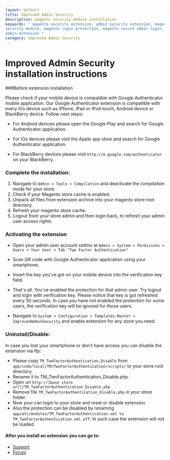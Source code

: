 ```yaml
---
layout: default
title: Improved Admin Security
description: magento security module installation
keywords: " magento security extension, admin security extension, magento
security module, magento login protection, magento secure admin login, magento
admin extension "
category: Improved Admin Security
---
```


# Improved Admin Security installation instructions

###Before extension installation

Please check if your mobile device is compatible with Google Authenticator
mobile application. Our Google Authenticator extension is compatible with every
iOs device such as iPhone, iPad or iPod touch, Android device or BlackBerry
device. Follow next steps:

* For Android devices please open the Google Play and search for Google
Authenticator application.

* For iOs devices please visit the Apple app store and search for Google
Authenticator application.

* For BlackBerry devices please visit `http://m.google.com/authenticator` on
your BlackBerry.

### Complete the installation:

1. Navigate to `Admin > Tools > Compilation` and deactivate the compilation
mode for your store.
2. Check if your Magento store cache is enabled.
3. Unpack all files from extension archive into your magento store root directory.
4. Refresh your magento store cache.
5. Logout from your store admin and then login back, to refresh your admin user
access rights.

### Activating the extension

* Open your admin user account settins at `Admin > System > Permisions > Users >
Your User > Tab "Two Factor Authentication"`

* Scan QR code with Google Authenticator application using your smartphone.

* Insert the key you've got on your mobile device into the verification key field.

* That's all. You've enabled the protection for that admin user. Try logout
and login with verification key. Please notice that key is got refreshed every
30 seconds. In case you have not enabled the protection for some users, the
verification key will be ignored for those users.

* Navigate to `System > Configuration > Templates-Master > ImprovedAdminSecurity`
and enable extension for any store you need.

### Uninstall/Disable:

In case you lost your smartphone or don't have access you can disable the
extension via ftp:

* Please copy `TM_TwoFactorAuthentication_Disable` from `app/code/local/TM/TwoFactorAuthentication/scripts/` to your store root directory.
* Rename it to TM_TwoFactorAuthentication_Disable.php.
* Open url `http://[base store url]/TM_TwoFactorAuthentication_Disable.php`
* Remove file `TM_TwoFactorAuthentication_Disable.php` in your store folder.
* Now your can login to your store and reset or disable extension.
* Also the protection can be disabled by renaming `app/etc/modules/TM_TwoFactorAuthentication.xml to TM_TwoFactorAuthentication.xml.off`. In such case the extension will not be loaded.

#### After you install an extension you can go to:

* [Support](https://swissuplabs.com/contacts/)
* [Forum](https://swissuplabs.com/magento-forum/)
